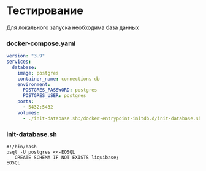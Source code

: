# Тестирование


Для локального запуска необходима база данных
### docker-compose.yaml
```yaml 
version: "3.9"
services:
  database:
    image: postgres
    container_name: connections-db
    environment:
      POSTGRES_PASSWORD: postgres
      POSTGRES_USER: postgres
    ports:
      - 5432:5432
    volumes:
      - ./init-database.sh:/docker-entrypoint-initdb.d/init-database.sh
```


### init-database.sh

```shell
#!/bin/bash
psql -U postgres <<-EOSQL
   CREATE SCHEMA IF NOT EXISTS liquibase;
EOSQL
```